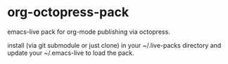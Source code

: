 org-octopress-pack
==================

emacs-live pack for org-mode publishing via octopress.

install (via git submodule or just clone) in your ~/.live-packs directory and update your ~/.emacs-live to load the pack.


